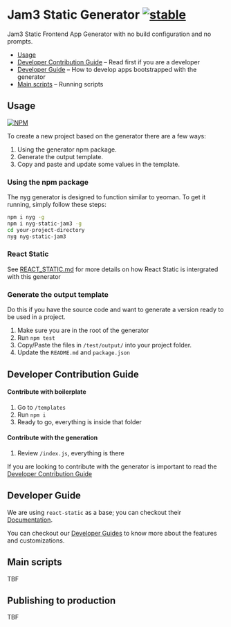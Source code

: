# Jam3 Static Generator [![stable](http://hughsk.github.io/stability-badges/dist/stable.svg)](http://github.com/hughsk/stability-badges)

Jam3 Static Frontend App Generator with no build configuration and no prompts.

- [Usage](#usage)
- [Developer Contribution Guide](https://github.com/Jam3/nyg-static-jam3/blob/master/CONTRIBUTING.md) – Read first if you are a developer
- [Developer Guide](#developer-guide) – How to develop apps bootstrapped with the generator
- [Main scripts](#main-scripts) – Running scripts

## Usage

[![NPM](https://nodei.co/npm/nyg-static-jam3.png)](https://www.npmjs.com/package/nyg-static-jam3)

To create a new project based on the generator there are a few ways:

1.  Using the generator npm package.
2.  Generate the output template.
3.  Copy and paste and update some values in the template.

### Using the npm package

The nyg generator is designed to function similar to yeoman. To get it running, simply follow these steps:

```bash
npm i nyg -g
npm i nyg-static-jam3 -g
cd your-project-directory
nyg nyg-static-jam3
```

### React Static

See [REACT_STATIC.md](docs/REACT_STATIC.md) for more details on how React Static is intergrated with this generator

### Generate the output template

Do this if you have the source code and want to generate a version ready to be used in a project.

1.  Make sure you are in the root of the generator
2.  Run `npm test`
3.  Copy/Paste the files in `/test/output/` into your project folder.
4.  Update the `README.md` and `package.json`

## Developer Contribution Guide

#### Contribute with boilerplate

1.  Go to `/templates`
2.  Run `npm i`
3.  Ready to go, everything is inside that folder

#### Contribute with the generation

1.  Review `/index.js`, everything is there

If you are looking to contribute with the generator is important to read the [Developer Contribution Guide](https://github.com/Jam3/nyg-jam3/blob/master/CONTRIBUTING.md)

## Developer Guide

We are using `react-static` as a base; you can checkout their [Documentation](https://github.com/nozzle/react-static).

You can checkout our [Developer Guides](https://github.com/Jam3/nyg-jam3/blob/master/templates/docs/DEVELOPER_GUIDE.md) to know more about the features and customizations.

## Main scripts

TBF

## Publishing to production

TBF
